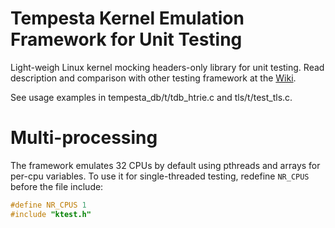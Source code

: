 # Tempesta Kernel Emulation Framework for Unit Testing

Light-weigh Linux kernel mocking headers-only library for unit testing.
Read description and comparison with other testing framework at the
[Wiki](https://github.com/tempesta-tech/tempesta/wiki/Testing).

See usage examples in tempesta\_db/t/tdb\_htrie.c and tls/t/test\_tls.c.


# Multi-processing

The framework emulates 32 CPUs by default using pthreads and arrays for
per-cpu variables. To use it for single-threaded testing, redefine `NR_CPUS`
before the file include:
```C
#define NR_CPUS 1
#include "ktest.h"
```
